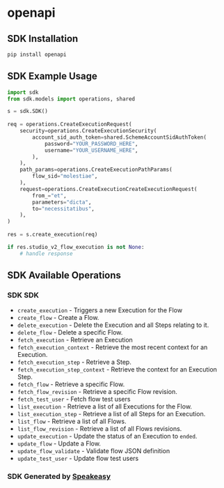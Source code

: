 # openapi

<!-- Start SDK Installation -->
## SDK Installation

```bash
pip install openapi
```
<!-- End SDK Installation -->

## SDK Example Usage
<!-- Start SDK Example Usage -->
```python
import sdk
from sdk.models import operations, shared

s = sdk.SDK()
    
req = operations.CreateExecutionRequest(
    security=operations.CreateExecutionSecurity(
        account_sid_auth_token=shared.SchemeAccountSidAuthToken(
            password="YOUR_PASSWORD_HERE",
            username="YOUR_USERNAME_HERE",
        ),
    ),
    path_params=operations.CreateExecutionPathParams(
        flow_sid="molestiae",
    ),
    request=operations.CreateExecutionCreateExecutionRequest(
        from_="et",
        parameters="dicta",
        to="necessitatibus",
    ),
)
    
res = s.create_execution(req)

if res.studio_v2_flow_execution is not None:
    # handle response
```
<!-- End SDK Example Usage -->

<!-- Start SDK Available Operations -->
## SDK Available Operations

### SDK SDK

* `create_execution` - Triggers a new Execution for the Flow
* `create_flow` - Create a Flow.
* `delete_execution` - Delete the Execution and all Steps relating to it.
* `delete_flow` - Delete a specific Flow.
* `fetch_execution` - Retrieve an Execution
* `fetch_execution_context` - Retrieve the most recent context for an Execution.
* `fetch_execution_step` - Retrieve a Step.
* `fetch_execution_step_context` - Retrieve the context for an Execution Step.
* `fetch_flow` - Retrieve a specific Flow.
* `fetch_flow_revision` - Retrieve a specific Flow revision.
* `fetch_test_user` - Fetch flow test users
* `list_execution` - Retrieve a list of all Executions for the Flow.
* `list_execution_step` - Retrieve a list of all Steps for an Execution.
* `list_flow` - Retrieve a list of all Flows.
* `list_flow_revision` - Retrieve a list of all Flows revisions.
* `update_execution` - Update the status of an Execution to `ended`.
* `update_flow` - Update a Flow.
* `update_flow_validate` - Validate flow JSON definition
* `update_test_user` - Update flow test users

<!-- End SDK Available Operations -->

### SDK Generated by [Speakeasy](https://docs.speakeasyapi.dev/docs/using-speakeasy/client-sdks)
